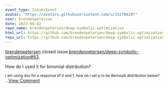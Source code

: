 ```yaml
---
event_type: IssuesEvent
avatar: "https://avatars.githubusercontent.com/u/15270620?"
user: brendenpetersen
date: 2023-06-02
repo_name: brendenpetersen/deep-symbolic-optimization
html_url: https://github.com/brendenpetersen/deep-symbolic-optimization/issues/63
repo_url: https://github.com/brendenpetersen/deep-symbolic-optimization
---
```


<a href='https://github.com/brendenpetersen' target='_blank'>brendenpetersen</a> closed issue <a href='https://github.com/brendenpetersen/deep-symbolic-optimization/issues/63' target='_blank'>brendenpetersen/deep-symbolic-optimization#63</a>.

<p>How do I used it for binomial distribution?</p><small>I am using dso for a response of 0 and 1, how do I set p to be Bernoulli distribution below?...</small><a href='https://github.com/brendenpetersen/deep-symbolic-optimization/issues/63' target='_blank'>View Comment</a>